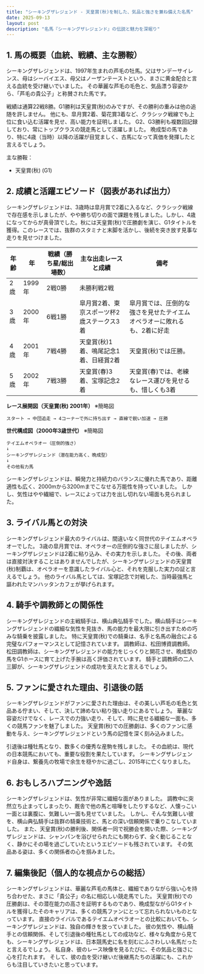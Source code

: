 ```yaml
---
title: "シーキングザレジェンド - 天皇賞(秋)を制した、気品と強さを兼ね備えた名馬"
date: 2025-09-13
layout: post
description: "名馬『シーキングザレジェンド』の伝説と魅力を深堀り"
---
```


## 1. 馬の概要（血統、戦績、主な勝鞍）

シーキングザレジェンドは、1997年生まれの芦毛の牡馬。父はサンデーサイレンス、母はシーバイエス、母父はノーザンテーストという、まさに黄金配合と言える血統を受け継いでいました。  その華麗な芦毛の毛色と、気品漂う容姿から、「芦毛の貴公子」と称賛された馬です。

戦績は通算22戦8勝。G1勝利は天皇賞(秋)のみですが、その勝利の重みは他の追随を許しません。  他にも、皐月賞2着、菊花賞3着など、クラシック戦線でも上位に食い込む活躍を見せ、高い能力を証明しました。  G2、G3勝利も複数回記録しており、常にトップクラスの競走馬として活躍しました。  晩成型の馬であり、特に4歳（当時）以降の活躍が目覚ましく、古馬になって真価を発揮したと言えるでしょう。

主な勝鞍：
* 天皇賞(秋) (G1)


## 2. 成績と活躍エピソード（図表があれば出力）

シーキングザレジェンドは、3歳時は皐月賞で2着に入るなど、クラシック戦線で存在感を示しましたが、やや勝ち切りの面で課題を残しました。しかし、4歳になってからが真骨頂でした。秋には天皇賞(秋)で圧勝劇を演じ、G1タイトルを獲得。このレースでは、抜群のスタミナと末脚を活かし、後続を突き放す見事な走りを見せつけました。

| 年齢 | 年 | 戦績（勝ち星/総出場数） | 主な出走レースと成績 | 備考 |
|---|---|---|---|---|
| 2歳 | 1999年 | 2戦0勝 | 未勝利戦2戦 |  |
| 3歳 | 2000年 | 6戦1勝 | 皐月賞2着、東京スポーツ杯2歳ステークス3着 | 皐月賞では、圧倒的な強さを見せたテイエムオペラオーに敗れるも、2着に好走 |
| 4歳 | 2001年 | 7戦4勝 | 天皇賞(秋)1着、鳴尾記念1着、日経賞2着 | 天皇賞(秋)では圧勝。 |
| 5歳 | 2002年 | 7戦3勝 | 天皇賞(春)3着、宝塚記念2着 | 天皇賞(春)では、老練なレース運びを見せるも、惜しくも3着 |


**レース展開図（天皇賞(秋) 2001年）**  ※簡略図

```
スタート → 中団追走 → 4コーナーで外に持ち出す → 直線で鋭い加速 → 圧勝
```

**世代構成図（2000年3歳世代）** ※簡略図

```
テイエムオペラオー（圧倒的強さ）
↓
シーキングザレジェンド（潜在能力高く、晩成型）
↓
その他有力馬
```

シーキングザレジェンドは、瞬発力と持続力のバランスに優れた馬であり、距離適性も広く、2000mから3200mまでこなせる万能性を持っていました。  しかし、気性はやや繊細で、レースによっては力を出し切れない場面も見られました。


## 3. ライバル馬との対決

シーキングザレジェンド最大のライバルは、間違いなく同世代のテイエムオペラオーでした。  3歳の皐月賞では、オペラオーの圧倒的な強さに屈しましたが、シーキングザレジェンドは2着に粘り込み、その実力を示しました。  その後、両者は直接対決することはありませんでしたが、シーキングザレジェンドの天皇賞(秋)制覇は、オペラオーを意識したライバル心と、それを克服した実力の証と言えるでしょう。  他のライバル馬としては、宝塚記念で対戦した、当時最強馬と謳われたマンハッタンカフェが挙げられます。


## 4. 騎手や調教師との関係性

シーキングザレジェンドの主戦騎手は、横山典弘騎手でした。横山騎手はシーキングザレジェンドの繊細な気性を見抜き、馬の能力を最大限に引き出すための巧みな騎乗を披露しました。  特に天皇賞(秋)での騎乗は、名手と名馬の融合による完璧なパフォーマンスとして記憶されています。  調教師は、松田博資調教師。松田調教師は、シーキングザレジェンドの能力をじっくりと開花させ、晩成型の馬をG1ホースに育て上げた手腕は高く評価されています。  騎手と調教師の二人三脚が、シーキングザレジェンドの成功を支えたと言えるでしょう。


## 5. ファンに愛された理由、引退後の話

シーキングザレジェンドがファンに愛された理由は、その美しい芦毛の毛色と気品ある佇まい、そして、決して諦めない粘り強い走りにあるでしょう。  華麗な容姿だけでなく、レースでの力強い走り、そして、時に見せる繊細な一面も、多くの競馬ファンを魅了しました。  天皇賞(秋)での圧勝劇は、多くのファンに感動を与え、シーキングザレジェンドという馬の記憶を深く刻み込みました。

引退後は種牡馬となり、数多くの優秀な産駒を残しました。  その血統は、現代の日本競馬においても、重要な役割を果たしています。  シーキングザレジェンド自身は、繋養先の牧場で余生を穏やかに過ごし、2015年に亡くなりました。


## 6. おもしろハプニングや逸話

シーキングザレジェンドは、気性が非常に繊細な面がありました。  調教中に突然立ち止まってしまったり、厩舎で他の馬と喧嘩をしたりするなど、人懐っこい一面とは裏腹に、気難しい一面も見せていました。  しかし、そんな気難しい彼を、横山典弘騎手は抜群の騎乗技術と、馬との深い信頼関係で乗りこなしていました。  また、天皇賞(秋)の勝利後、関係者一同で祝勝会を開いた際、シーキングザレジェンドは、シャンパンを浴びせられたにも関わらず、全く動じることなく、静かにその場を過ごしていたというエピソードも残されています。  その気品ある姿は、多くの関係者の心を掴みました。


## 7. 編集後記（個人的な視点からの総括）

シーキングザレジェンドは、華麗な芦毛の馬体と、繊細でありながら強い心を持ち合わせた、まさに「貴公子」の名に相応しい競走馬でした。  天皇賞(秋)での圧勝劇は、その潜在能力の高さを証明するものであり、晩成型ながらG1タイトルを獲得したそのキャリアは、多くの競馬ファンにとって忘れられないものとなっています。  直接のライバルであるテイエムオペラオーとの比較においても、シーキングザレジェンドは、独自の輝きを放っていました。  彼の気性や、横山騎手との信頼関係、そして引退後の種牡馬としての成功など、様々な角度から見ても、シーキングザレジェンドは、日本競馬史に名を刻むにふさわしい名馬だったと言えるでしょう。  私自身、彼のレース映像を見るたびに、その気品と強さに心を打たれます。  そして、彼の血を受け継いだ後継馬たちの活躍にも、これからも注目していきたいと思っています。
